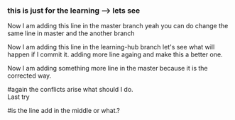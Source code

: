 ### this is just for the learning --> lets see

Now I am adding this line in the master branch
yeah you can do change the same line in master and the another branch


Now I am adding this line in the learning-hub branch
let's see what will happen if I commit it.
adding more line againg and make this a better one.


Now I am adding something more line in the master because it is the corrected way.


#again the conflicts arise what should I do. <br>
Last try

#is the line add in the middle or what.?
